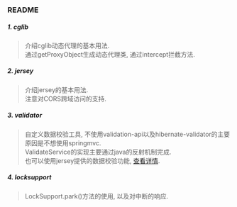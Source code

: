 ###  README

#####  1.  cglib 
>   介绍cglib动态代理的基本用法.  
>   通过getProxyObject生成动态代理类, 通过intercept拦截方法.

#####  2.  jersey
>   介绍jersey的基本用法.  
>   注意对CORS跨域访问的支持.

#####  3.  validator
>   自定义数据校验工具, 不使用validation-api以及hibernate-validator的主要原因是不想使用springmvc.  
>   ValidateService的实现主要通过java的反射机制完成.    
>   也可以使用jersey提供的数据校验功能, [查看详情](https://jersey.java.net/documentation/latest/bean-validation.html).

#####  4.  locksupport
>   LockSupport.park()方法的使用, 以及对中断的响应.